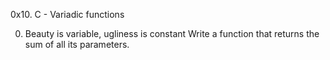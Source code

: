 0x10. C - Variadic functions

0. Beauty is variable, ugliness is constant
Write a function that returns the sum of all its parameters.
